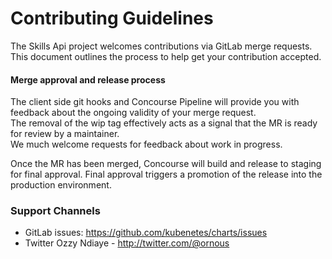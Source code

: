 # Contributing Guidelines

The Skills Api project welcomes contributions via GitLab merge requests.<br>
This document outlines the process to help get your contribution accepted.

#### Merge approval and release process

The client side git hooks and Concourse Pipeline will provide you with feedback about the ongoing validity of your merge request.<br>
The removal of the wip tag effectively acts as a signal that the MR is ready for review by a maintainer.<br>
We much welcome requests for feedback about work in progress.

Once the MR has been merged, Concourse will build and release to staging for final approval.
Final approval triggers a promotion of the release into the production environment.

### Support Channels

- GitLab issues: https://github.com/kubenetes/charts/issues
- Twitter Ozzy Ndiaye - http://twitter.com/@ornous
